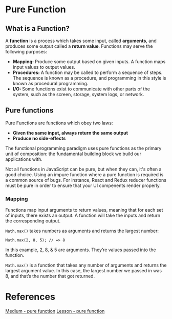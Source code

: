 # Pure Function

## What is a Function?

A **function** is a process which takes some input, called **arguments**, and produces some output called a **return value**. Functions may serve the following purposes:

- **Mapping:** Produce some output based on given inputs. A function maps input values to output values.
- **Procedures:** A function may be called to perform a sequence of steps. The sequence is known as a procedure, and programming in this style is known as procedural programming.
- **I/O:** Some functions exist to communicate with other parts of the system, such as the screen, storage, system logs, or network.

## Pure functions

Pure Functions are functions which obey two laws:

- **Given the same input, always return the same output**
- **Produce no side-effects**

The functional programming paradigm uses pure functions as the primary unit of composition: the fundamental building block we build our applications with.

Not all functions in JavaScript can be pure, but when they can, it's often a good choice. Using an impure function where a pure function is required is a common source of bugs. For instance, React and Redux reducer functions must be pure in order to ensure that your UI compenents render properly.

### Mapping

Functions map input arguments to return values, meaning that for each set of inputs, there exists an output. A function will take the inputs and return the corresponding output.

`Math.max()` takes numbers as arguments and returns the largest number:

```
Math.max(2, 8, 5); // => 8
```

In this example, 2, 8, & 5 are arguments. They’re values passed into the function.

`Math.max()` is a function that takes any number of arguments and returns the largest argument value. In this case, the largest number we passed in was 8, and that’s the number that got returned.

# References

[Medium - pure function](https://medium.com/javascript-scene/master-the-javascript-interview-what-is-a-pure-function-d1c076bec976)
[Lesson - pure function](https://ericelliottjs.com/premium-content/lesson-pure-functions)
